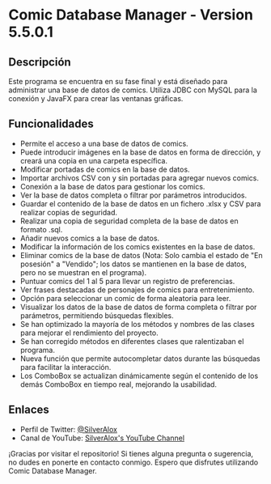 # Comic Database Manager - Version 5.5.0.1

## Descripción

Este programa se encuentra en su fase final y está diseñado para administrar una base de datos de comics. Utiliza JDBC con MySQL para la conexión y JavaFX para crear las ventanas gráficas.

## Funcionalidades

- Permite el acceso a una base de datos de comics.
- Puede introducir imágenes en la base de datos en forma de dirección, y creará una copia en una carpeta específica.
- Modificar portadas de comics en la base de datos.
- Importar archivos CSV con y sin portadas para agregar nuevos comics.
- Conexión a la base de datos para gestionar los comics.
- Ver la base de datos completa o filtrar por parámetros introducidos.
- Guardar el contenido de la base de datos en un fichero .xlsx y CSV para realizar copias de seguridad.
- Realizar una copia de seguridad completa de la base de datos en formato .sql.
- Añadir nuevos comics a la base de datos.
- Modificar la información de los comics existentes en la base de datos.
- Eliminar comics de la base de datos (Nota: Solo cambia el estado de "En posesión" a "Vendido"; los datos se mantienen en la base de datos, pero no se muestran en el programa).
- Puntuar comics del 1 al 5 para llevar un registro de preferencias.
- Ver frases destacadas de personajes de comics para entretenimiento.
- Opción para seleccionar un comic de forma aleatoria para leer.
- Visualizar los datos de la base de datos de forma completa o filtrar por parámetros, permitiendo búsquedas flexibles.
- Se han optimizado la mayoría de los métodos y nombres de las clases para mejorar el rendimiento del proyecto.
- Se han corregido métodos en diferentes clases que ralentizaban el programa.
- Nueva función que permite autocompletar datos durante las búsquedas para facilitar la interacción.
- Los ComboBox se actualizan dinámicamente según el contenido de los demás ComboBox en tiempo real, mejorando la usabilidad.

## Enlaces

- Perfil de Twitter: [@SilverAlox](https://twitter.com/SilverAlox)
- Canal de YouTube: [SilverAlox's YouTube Channel](https://www.youtube.com/channel/UCpVOq7oKeJ5vHaa5cr3_q3g/featured)

¡Gracias por visitar el repositorio! Si tienes alguna pregunta o sugerencia, no dudes en ponerte en contacto conmigo. Espero que disfrutes utilizando Comic Database Manager.

